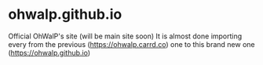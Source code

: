 # ohwalp.github.io
Official OhWalP's site (will be main site soon)
It is almost done importing every from the previous (https://ohwalp.carrd.co) one to this brand new one (https://ohwalp.github.io)


